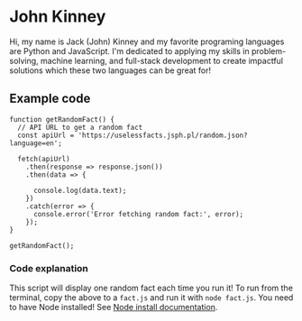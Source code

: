 # John Kinney

Hi, my name is Jack (John) Kinney and my favorite programing languages are Python and JavaScript. I'm dedicated to applying my skills in problem-solving, machine learning, and full-stack development to create impactful solutions which these two languages can be great for!

## Example code

```
function getRandomFact() {
  // API URL to get a random fact
  const apiUrl = 'https://uselessfacts.jsph.pl/random.json?language=en';

  fetch(apiUrl)
    .then(response => response.json())
    .then(data => {

      console.log(data.text);
    })
    .catch(error => {
      console.error('Error fetching random fact:', error);
    });
}

getRandomFact();
```

### Code explanation

This script will display one random fact each time you run it! To run from the terminal, copy the above to a `fact.js` and run it with `node fact.js`.
You need to have Node installed! See [Node install documentation](https://nodejs.org/en). 